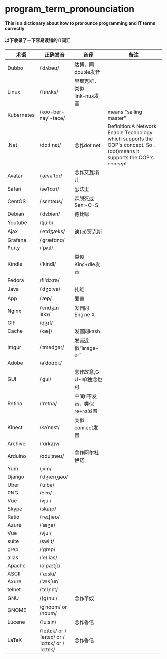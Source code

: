# program_term_pronounciation

#### This is a dictionary about how to pronounce programming and IT terms correctly
#### 以下收录了一下容易读错的IT词汇
| 术语 | 正确发音 | 音译 | 备注 |
| ------ | ------ | ------ | ----- |
| Dubbo | /ˈdʌbəʊ/ | 达博，同double发音 |
| Linux | /ˈlɪnʌks/ | 里那克斯，类似link+nux发音 |
| Kubernetes  | /koo-ber-nay'-tace/ | |means "sailing master" |
| .Net  | /dɑ:t nɛt/ | 念作dot net| Definition:A Network Enable Technology which supports the OOP's concept. So .(dot)means it supports the OOP's concept. |
| Avatar  | /ˌævə'tɑr/ | 念作艾瓦塌儿|
| Safari | /səˈfɑːri/ | 瑟法里 |
| CentOS | /ˈsɛntəʊs/ | 森脱死或Sent-O-S |
| Debian | /ˈdɛbiən/ | 德比嗯 |
| Youtube | /tju:b/ |  |
| Ajax | /ˈeɪdʒæks/ | 诶(ei)贾克斯 |
| Grafana | /ˈɡræfɑnɑ/ | |
| Putty | /'pʌti/ |  |
| Kindle | /'kindl/ | 类似King+dle发音|
| Fedora | /fi'dɔ:rə/ | |
| Java | /ˈdʒɑːvə/ | 扎蛙|
| App | /ˈæp/ | 爱普|
| Nginx | /ˈɛndʒɪnˈeks/ | 发音同Engine X|
| GIF | /dʒɪf/ | |
| Cache | /kæʃ/ | 发音同kash|
| Imgur | /ˈɪmədʒər/ | 发音近似“image-er”|
| Adobe | /əˈdoʊbiː/ | |
| GUI  | /ˈɡui/ | 念作故意,G-U-I单独念也可|
| Retina  | /'retnə/ | 中间ti不发音，类似re+na发音|
| Kinect  | /kəˈnɛkt/ | 类似connect发音|
| Archive  | /'ɑrkaɪv/ | |
| Arduino  | /ɑduˈɪnəʊ/ | 念作阿尔杜伊诺|
| Yum  | /jʌm/ | |
| Django  | /ˈdʒænˌgəʊ/ | |
| Uber  | /ˈu:bə/ | |
| PNG  | /pi:n/ | |
| Vue  | /vju:/ | |
| Skype  | /skaɪp/ | |
| Ratio  | /ˈreɪʃiəʊ/ | |
| Azure | /'æʒə/ | |
| Vue  | /vju:/ | |
| suite  | /swiːt/ | |
| grep  | /'grep/ | |
| alias  | /'eɪliəs/ | |
| Apache  | /ə'pætʃɪ/ | |
| ASCII  | /'æski/ | |
| Axure  | /'æk∫ur/ | |
| telnet  | /ˈtɛlˌnɛt/ | |
| GNU  | /(g)nuː/ | 念作革奴|
| GNOME  | /ɡˈnoʊm/ or /noʊm/ ||
| Lucene  | /ˈluːsin/ | 念作鲁信|
| LaTeX  | /ˈleɪtɛk/ or /ˈleɪtɛx/ or /ˈlɑːtɛx/ or /ˈlɑːtɛk/| 念作鲁信|


